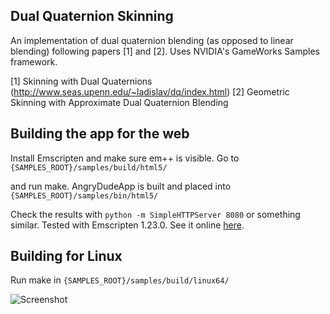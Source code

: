 Dual Quaternion Skinning
------------------------

An implementation of dual quaternion blending (as opposed to linear blending) following
papers [1] and [2]. Uses NVIDIA's GameWorks Samples framework.

[1] Skinning with Dual Quaternions (http://www.seas.upenn.edu/~ladislav/dq/index.html)
[2] Geometric Skinning with Approximate Dual Quaternion Blending


Building the app for the web
----------------------------

Install Emscripten and make sure em++ is visible. Go to
`{SAMPLES_ROOT}/samples/build/html5/`

and run make. AngryDudeApp is built and placed into
`{SAMPLES_ROOT}/samples/bin/html5/`

Check the results with
`python -m SimpleHTTPServer 8080`
or something similar. Tested with Emscripten 1.23.0.
See it online [here](http://matejd.github.io/OpenGLSamples/SkinningApp.html).


Building for Linux
------------------

Run make in
`{SAMPLES_ROOT}/samples/build/linux64/`


![Screenshot](http://matejd.github.io/OpenGLSamples/screenshot.png)
